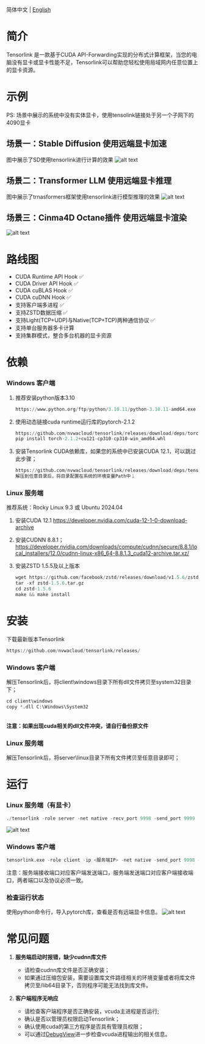 简体中文 | [English](README.md)

# 简介

Tensorlink 是一款基于CUDA API-Forwarding实现的分布式计算框架，当您的电脑没有显卡或显卡性能不足，Tensorlink可以帮助您轻松使用局域网内任意位置上的显卡资源。

# 示例
PS: 场景中展示的系统中没有实体显卡，使用tensolink链接处于另一个子网下的4090显卡

## 场景一：Stable Diffusion 使用远端显卡加速
图中展示了SD使用tensorlink进行计算的效果
![alt text](assets/3.gif)
## 场景二：Transformer LLM 使用远端显卡推理
图中展示了trnasformers框架使用tensorlink进行模型推理的效果
![alt text](assets/4.gif)
## 场景三：Cinma4D Octane插件 使用远端显卡渲染
![alt text](assets/5.gif)
# 路线图

- CUDA Runtime API Hook ✅
- CUDA Driver API Hook ✅
- CUDA cuBLAS Hook ✅
- CUDA cuDNN Hook ✅
- 支持客户端多进程 ✅
- 支持ZSTD数据压缩 ✅
- 支持Light(TCP+UDP)与Native(TCP+TCP)两种通信协议 ✅
- 支持单台服务器多卡计算
- 支持集群模式，整合多台机器的显卡资源

# 依赖

### Windows 客户端

1. 推荐安装python版本3.10
    ```python
    https://www.python.org/ftp/python/3.10.11/python-3.10.11-amd64.exe
    ```
2. 使用动态链接cuda runtime运行库的pytorch-2.1.2
    ```python
    https://github.com/nvwacloud/tensorlink/releases/download/deps/torch-2.1.2+cu121-cp310-cp310-win_amd64.whl
    pip install torch-2.1.2+cu121-cp310-cp310-win_amd64.whl
    ```
3. 安装Tensorlink CUDA依赖库，如果您的系统中已安装CUDA 12.1，可以跳过此步骤；
    ```python
    https://github.com/nvwacloud/tensorlink/releases/download/deps/tensorlink_cuda_deps.zip
    解压到任意目录后，将目录配置在系统的环境变量Path中；
    ```

### Linux 服务端

推荐系统：Rocky Linux 9.3 或 Ubuntu 2024.04

1. 安装CUDA 12.1
    https://developer.nvidia.com/cuda-12-1-0-download-archive

2. 安装CUDNN 8.8.1；
    https://developer.nvidia.com/downloads/compute/cudnn/secure/8.8.1/local_installers/12.0/cudnn-linux-x86_64-8.8.1.3_cuda12-archive.tar.xz/

3. 安装ZSTD 1.5.5及以上版本
    ```python
    wget https://github.com/facebook/zstd/releases/download/v1.5.6/zstd-1.5.6.tar.gz
    tar -xf zstd-1.5.6.tar.gz
    cd zstd-1.5.6
    make && make install
    ```

# 安装
下载最新版本Tensorlink
```python
https://github.com/nvwacloud/tensorlink/releases/
``` 

### Windows 客户端
  解压Tensorlink后，将client\windows目录下所有dll文件拷贝至system32目录下；
  ```python
  cd client\windows
  copy *.dll C:\Windows\System32
  ```
  <br><b>注意：如果出现cuda相关的dll文件冲突，请自行备份原文件</b>

### Linux 服务端
  解压Tensorlink后，将server\linux目录下所有文件拷贝至任意目录即可；

# 运行

### Linux 服务端（有显卡）
```python
./tensorlink -role server -net native -recv_port 9998 -send_port 9999
```
 ![alt text](assets/1.png)

### Windows 客户端
```python
tensorlink.exe -role client -ip <服务端IP> -net native -send_port 9998 -recv_port 9999
```
注意：服务端接收端口对应客户端发送端口，服务端发送端口对应客户端接收端口，两者端口以及协议必须一致。

### 检查运行状态
  使用python命令行，导入pytorch库，查看是否有远端显卡信息。
  ![alt text](assets/2.png)

# 常见问题

1. <b>服务端启动时报错，缺少cudnn库文件</b>
    - 请检查cudnn库文件是否正确安装；
    - 如果通过压缩包安装，需要设置库文件路径相关的环境变量或者将库文件拷贝至/lib64目录下，否则程序可能无法找到库文件。

2. <b>客户端程序无响应</b>
    - 请检查客户端程序是否正确安装，vcuda主进程是否运行;
    - 确认是否以管理员权限启动Tensorlink；
    - 确认使用cuda的第三方程序是否具有管理员权限；
    - 可以通过[DebugView](https://download.sysinternals.com/files/DebugView.zip)进一步检查vcuda进程输出的相关信息。
